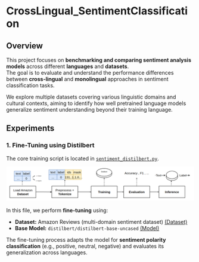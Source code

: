 # CrossLingual_SentimentClassification

## Overview
This project focuses on **benchmarking and comparing sentiment analysis models** across different **languages** and **datasets**.  
The goal is to evaluate and understand the performance differences between **cross-lingual** and **monolingual** approaches in sentiment classification tasks.

We explore multiple datasets covering various linguistic domains and cultural contexts, aiming to identify how well pretrained language models generalize sentiment understanding beyond their training language.

## Experiments

### 1. Fine-Tuning using **Distilbert**

The core training script is located in [`sentiment_distilbert.py`](sentiment_distilbert.py).

![Experiment1](src/exp1.png)

In this file, we perform **fine-tuning** using:
- **Dataset:** Amazon Reviews (multi-domain sentiment dataset)  [(Dataset)](https://drive.google.com/file/d/1erK4WF-4dlzPIGkiDPDI8wbmWeK5DjKd/view)
- **Base Model:** `distilbert/distilbert-base-uncased` [(Model)](https://huggingface.co/distilbert/distilbert-base-uncased)

The fine-tuning process adapts the model for **sentiment polarity classification** (e.g., positive, neutral, negative) and evaluates its generalization across languages.

